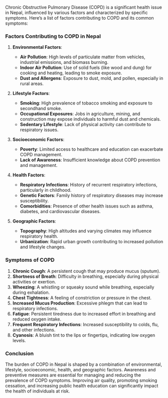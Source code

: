 Chronic Obstructive Pulmonary Disease (COPD) is a significant health issue in Nepal, influenced by various factors and characterized by specific symptoms. Here’s a list of factors contributing to COPD and its common symptoms:

### Factors Contributing to COPD in Nepal

1. **Environmental Factors**:
   - **Air Pollution**: High levels of particulate matter from vehicles, industrial emissions, and biomass burning.
   - **Indoor Air Pollution**: Use of solid fuels (like wood and dung) for cooking and heating, leading to smoke exposure.
   - **Dust and Allergens**: Exposure to dust, mold, and pollen, especially in rural areas.

2. **Lifestyle Factors**:
   - **Smoking**: High prevalence of tobacco smoking and exposure to secondhand smoke.
   - **Occupational Exposures**: Jobs in agriculture, mining, and construction may expose individuals to harmful dust and chemicals.
   - **Sedentary Lifestyle**: Lack of physical activity can contribute to respiratory issues.

3. **Socioeconomic Factors**:
   - **Poverty**: Limited access to healthcare and education can exacerbate COPD management.
   - **Lack of Awareness**: Insufficient knowledge about COPD prevention and management.

4. **Health Factors**:
   - **Respiratory Infections**: History of recurrent respiratory infections, particularly in childhood.
   - **Genetic Factors**: Family history of respiratory diseases may increase susceptibility.
   - **Comorbidities**: Presence of other health issues such as asthma, diabetes, and cardiovascular diseases.

5. **Geographic Factors**:
   - **Topography**: High altitudes and varying climates may influence respiratory health.
   - **Urbanization**: Rapid urban growth contributing to increased pollution and lifestyle changes.

### Symptoms of COPD

1. **Chronic Cough**: A persistent cough that may produce mucus (sputum).
2. **Shortness of Breath**: Difficulty in breathing, especially during physical activities or exertion.
3. **Wheezing**: A whistling or squeaky sound while breathing, especially during exhalation.
4. **Chest Tightness**: A feeling of constriction or pressure in the chest.
5. **Increased Mucus Production**: Excessive phlegm that can lead to respiratory infections.
6. **Fatigue**: Persistent tiredness due to increased effort in breathing and reduced oxygen intake.
7. **Frequent Respiratory Infections**: Increased susceptibility to colds, flu, and other infections.
8. **Cyanosis**: A bluish tint to the lips or fingertips, indicating low oxygen levels.

### Conclusion
The burden of COPD in Nepal is shaped by a combination of environmental, lifestyle, socioeconomic, health, and geographic factors. Awareness and preventive measures are essential for managing and reducing the prevalence of COPD symptoms. Improving air quality, promoting smoking cessation, and increasing public health education can significantly impact the health of individuals at risk.
